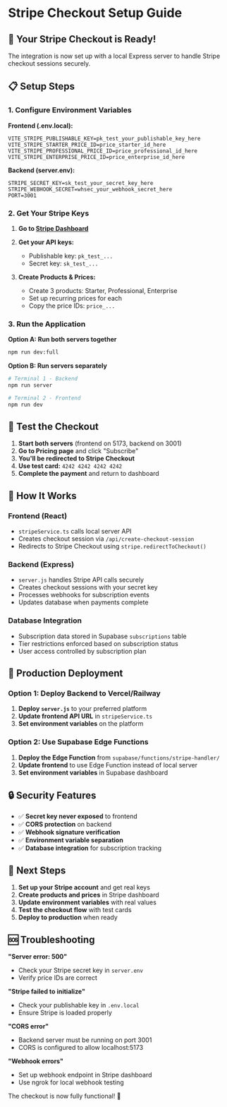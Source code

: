 # Stripe Checkout Setup Guide

## 🎉 Your Stripe Checkout is Ready!

The integration is now set up with a local Express server to handle Stripe checkout sessions securely.

## 📋 Setup Steps

### 1. Configure Environment Variables

**Frontend (.env.local):**
```env
VITE_STRIPE_PUBLISHABLE_KEY=pk_test_your_publishable_key_here
VITE_STRIPE_STARTER_PRICE_ID=price_starter_id_here
VITE_STRIPE_PROFESSIONAL_PRICE_ID=price_professional_id_here
VITE_STRIPE_ENTERPRISE_PRICE_ID=price_enterprise_id_here
```

**Backend (server.env):**
```env
STRIPE_SECRET_KEY=sk_test_your_secret_key_here
STRIPE_WEBHOOK_SECRET=whsec_your_webhook_secret_here
PORT=3001
```

### 2. Get Your Stripe Keys

1. **Go to [Stripe Dashboard](https://dashboard.stripe.com/)**
2. **Get your API keys:**
   - Publishable key: `pk_test_...`
   - Secret key: `sk_test_...`

3. **Create Products & Prices:**
   - Create 3 products: Starter, Professional, Enterprise
   - Set up recurring prices for each
   - Copy the price IDs: `price_...`

### 3. Run the Application

**Option A: Run both servers together**
```bash
npm run dev:full
```

**Option B: Run servers separately**
```bash
# Terminal 1 - Backend
npm run server

# Terminal 2 - Frontend  
npm run dev
```

## 🧪 Test the Checkout

1. **Start both servers** (frontend on 5173, backend on 3001)
2. **Go to Pricing page** and click "Subscribe"
3. **You'll be redirected to Stripe Checkout**
4. **Use test card:** `4242 4242 4242 4242`
5. **Complete the payment** and return to dashboard

## 🔧 How It Works

### Frontend (React)
- `stripeService.ts` calls local server API
- Creates checkout session via `/api/create-checkout-session`
- Redirects to Stripe Checkout using `stripe.redirectToCheckout()`

### Backend (Express)
- `server.js` handles Stripe API calls securely
- Creates checkout sessions with your secret key
- Processes webhooks for subscription events
- Updates database when payments complete

### Database Integration
- Subscription data stored in Supabase `subscriptions` table
- Tier restrictions enforced based on subscription status
- User access controlled by subscription plan

## 🚀 Production Deployment

### Option 1: Deploy Backend to Vercel/Railway
1. **Deploy `server.js`** to your preferred platform
2. **Update frontend API URL** in `stripeService.ts`
3. **Set environment variables** on the platform

### Option 2: Use Supabase Edge Functions
1. **Deploy the Edge Function** from `supabase/functions/stripe-handler/`
2. **Update frontend** to use Edge Function instead of local server
3. **Set environment variables** in Supabase dashboard

## 🔒 Security Features

- ✅ **Secret key never exposed** to frontend
- ✅ **CORS protection** on backend
- ✅ **Webhook signature verification**
- ✅ **Environment variable separation**
- ✅ **Database integration** for subscription tracking

## 🎯 Next Steps

1. **Set up your Stripe account** and get real keys
2. **Create products and prices** in Stripe dashboard
3. **Update environment variables** with real values
4. **Test the checkout flow** with test cards
5. **Deploy to production** when ready

## 🆘 Troubleshooting

**"Server error: 500"**
- Check your Stripe secret key in `server.env`
- Verify price IDs are correct

**"Stripe failed to initialize"**
- Check your publishable key in `.env.local`
- Ensure Stripe is loaded properly

**"CORS error"**
- Backend server must be running on port 3001
- CORS is configured to allow localhost:5173

**"Webhook errors"**
- Set up webhook endpoint in Stripe dashboard
- Use ngrok for local webhook testing

The checkout is now fully functional! 🎉 